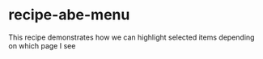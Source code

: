 # recipe-abe-menu
This recipe demonstrates how we can highlight selected items depending on which page I see
